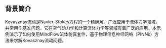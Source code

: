## 背景简介
Kovasznay流动是Navier-Stokes方程的一个精确解，广泛应用于流体力学领域，并常用作基准问题。它在空气动力学和计算流体力学等领域有着广泛的应用。本示例演示了如何使用MindFlow流体仿真套件，基于物理信息神经网络（PINNs）方法来求解Kovasznay流动问题。
